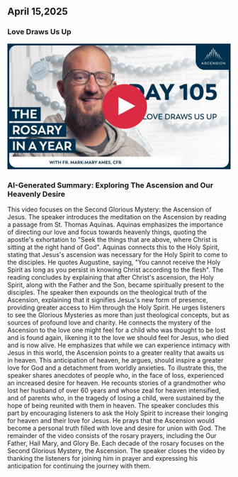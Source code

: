 ## April 15,2025

### Love Draws Us Up

[![Love Draws Us Up](https://raw.githubusercontent.com/linusjf/RIAY/refs/heads/main/April/jpgs/Day105.jpg)](https://youtu.be/KhFM9KUA-PY "Love Draws Us Up")

### AI-Generated Summary: Exploring The Ascension and Our Heavenly Desire

This video focuses on the Second Glorious Mystery: the Ascension of Jesus.
The speaker introduces the meditation on the Ascension by reading a passage from St. Thomas Aquinas. Aquinas emphasizes the importance of directing our love and focus towards heavenly things, quoting the apostle's exhortation to "Seek the things that are above, where Christ is sitting at the right hand of God". Aquinas connects this to the Holy Spirit, stating that Jesus's ascension was necessary for the Holy Spirit to come to the disciples. He quotes Augustine, saying, "You cannot receive the Holy Spirit as long as you persist in knowing Christ according to the flesh". The reading concludes by explaining that after Christ's ascension, the Holy Spirit, along with the Father and the Son, became spiritually present to the disciples.
The speaker then expounds on the theological truth of the Ascension, explaining that it signifies Jesus's new form of presence, providing greater access to Him through the Holy Spirit. He urges listeners to see the Glorious Mysteries as more than just theological concepts, but as sources of profound love and charity. He connects the mystery of the Ascension to the love one might feel for a child who was thought to be lost and is found again, likening it to the love we should feel for Jesus, who died and is now alive.
He emphasizes that while we can experience intimacy with Jesus in this world, the Ascension points to a greater reality that awaits us in heaven. This anticipation of heaven, he argues, should inspire a greater love for God and a detachment from worldly anxieties.
To illustrate this, the speaker shares anecdotes of people who, in the face of loss, experienced an increased desire for heaven. He recounts stories of a grandmother who lost her husband of over 60 years and whose zeal for heaven intensified, and of parents who, in the tragedy of losing a child, were sustained by the hope of being reunited with them in heaven.
The speaker concludes this part by encouraging listeners to ask the Holy Spirit to increase their longing for heaven and their love for Jesus. He prays that the Ascension would become a personal truth filled with love and desire for union with God.
The remainder of the video consists of the rosary prayers, including the Our Father, Hail Mary, and Glory Be. Each decade of the rosary focuses on the Second Glorious Mystery, the Ascension.
The speaker closes the video by thanking the listeners for joining him in prayer and expressing his anticipation for continuing the journey with them.
